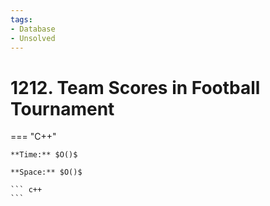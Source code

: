 ```yaml
---
tags:
- Database
- Unsolved
---
```



# 1212. Team Scores in Football Tournament

=== "C++"

    **Time:** $O()$

    **Space:** $O()$

    ``` c++
    ```